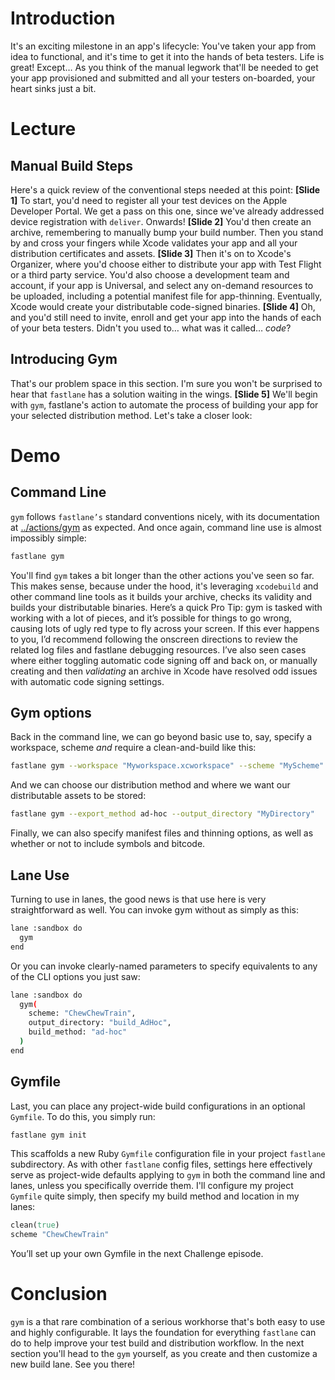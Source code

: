# Introduction
It's an exciting milestone in an app's lifecycle: You've taken your app from idea to functional, and it's time to get it into the hands of beta testers. Life is great! 
Except… As you think of the manual legwork that'll be needed to get your app provisioned and submitted and all your testers on-boarded, your heart sinks just a bit.
# Lecture
## Manual Build Steps
Here's a quick review of the conventional steps needed at this point:
**[Slide 1]** 
To start, you'd need to register all your test devices on the Apple Developer Portal. We get a pass on this one, since we've already addressed device registration with `deliver`. Onwards!
**[Slide 2]** 
You'd then create an archive, remembering to manually bump your build number. Then you stand by and cross your fingers while Xcode validates your app and all your distribution certificates and assets. 
**[Slide 3]** 
Then it's on to Xcode's Organizer, where you'd choose either to distribute your app with Test Flight or a third party service. You'd also choose a development team and account, if your app is Universal, and select any on-demand resources to be uploaded, including a potential manifest file for app-thinning. Eventually, Xcode would create your distributable code-signed binaries. 
**[Slide 4]** 
Oh, and you'd still need to invite, enroll and get your app into the hands of each of your beta testers.  Didn't you used to… what was it called… *code*?
## Introducing Gym
That's our problem space in this section. I'm sure you won't be surprised to hear that `fastlane` has a solution waiting in the wings.
**[Slide 5]** 
We'll begin with `gym`, fastlane's action to automate the process of building your app for your selected distribution method. Let's take a closer look:
# Demo
## Command Line
`gym` follows `fastlane’s` standard conventions nicely, with its documentation at [../actions/gym][1] as expected. And once again, command line use is almost impossibly simple: 
```bash
fastlane gym
```
You'll find `gym` takes a bit longer than the other actions you've seen so far. This makes sense, because under the hood, it's leveraging `xcodebuild` and other command line tools as it builds your archive, checks its validity and builds your distributable binaries.
Here’s a quick Pro Tip: gym is tasked with working with a lot of pieces, and it’s possible for things to go wrong, causing lots of ugly red type to fly across your screen. If this ever happens to you, I’d recommend following the onscreen directions to review the related log files and fastlane debugging resources. I’ve also seen cases where either toggling automatic code signing off and back on, or manually creating and then *validating* an archive in Xcode have resolved odd issues with automatic code signing settings. 

## Gym options
Back in the command line, we can go beyond basic use to, say, specify a workspace, scheme *and* require a clean-and-build like this:
```bash
fastlane gym --workspace "Myworkspace.xcworkspace" --scheme "MyScheme" --clean
```
And we can choose our distribution method and where we want our distributable assets to be stored:
```bash
fastlane gym --export_method ad-hoc --output_directory "MyDirectory"
```
Finally, we can also specify manifest files and thinning options, as well as whether or not to include symbols and bitcode.

## Lane Use
Turning to use in lanes, the good news is that use here is very straightforward as well. You can invoke gym without as simply as this: 
```bash
lane :sandbox do
  gym
end
```
Or you can invoke clearly-named parameters to specify equivalents to any of the CLI options you just saw:
```bash
lane :sandbox do
  gym(
    scheme: "ChewChewTrain",
    output_directory: "build_AdHoc",
    build_method: "ad-hoc"
  )
end
```

## Gymfile
Last, you can place any project-wide build configurations in an optional  `Gymfile`. To do this, you simply run:
```bash
fastlane gym init
```
This scaffolds a new Ruby `Gymfile` configuration file in your project `fastlane` subdirectory. As with other `fastlane` config files, settings here effectively serve as project-wide defaults applying to `gym` in both the command line and lanes, unless you specifically override them.
I'll configure my project `Gymfile` quite simply, then specify my build method and location in my lanes:
```ruby
clean(true)
scheme "ChewChewTrain"
```
You’ll set up your own Gymfile in the next Challenge episode.
# Conclusion
`gym` is a that rare combination of a serious workhorse that's both easy to use and highly configurable. It lays the foundation for everything `fastlane` can do to help improve your test build and distribution workflow.
In the next section you'll head to the `gym` yourself, as you create and then customize a new build lane. See you there!

[1]:	https://docs.fastlane.tools/actions/gym